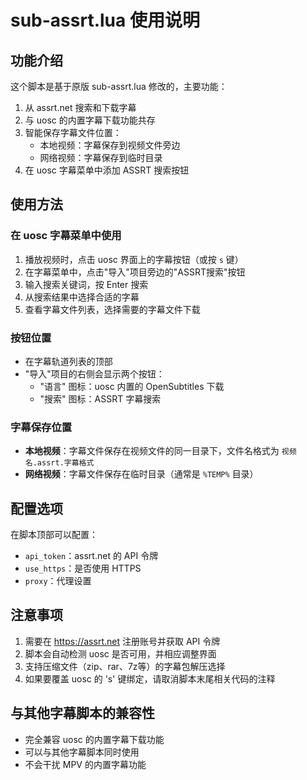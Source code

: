 # sub-assrt.lua 使用说明

## 功能介绍
这个脚本是基于原版 sub-assrt.lua 修改的，主要功能：
1. 从 assrt.net 搜索和下载字幕
2. 与 uosc 的内置字幕下载功能共存
3. 智能保存字幕文件位置：
   - 本地视频：字幕保存到视频文件旁边
   - 网络视频：字幕保存到临时目录
4. 在 uosc 字幕菜单中添加 ASSRT 搜索按钮

## 使用方法

### 在 uosc 字幕菜单中使用
1. 播放视频时，点击 uosc 界面上的字幕按钮（或按 `s` 键）
2. 在字幕菜单中，点击"导入"项目旁边的"ASSRT搜索"按钮
3. 输入搜索关键词，按 Enter 搜索
4. 从搜索结果中选择合适的字幕
5. 查看字幕文件列表，选择需要的字幕文件下载

### 按钮位置
- 在字幕轨道列表的顶部
- "导入"项目的右侧会显示两个按钮：
  - "语言" 图标：uosc 内置的 OpenSubtitles 下载
  - "搜索" 图标：ASSRT 字幕搜索

### 字幕保存位置
- **本地视频**：字幕文件保存在视频文件的同一目录下，文件名格式为 `视频名.assrt.字幕格式`
- **网络视频**：字幕文件保存在临时目录（通常是 `%TEMP%` 目录）

## 配置选项
在脚本顶部可以配置：
- `api_token`：assrt.net 的 API 令牌
- `use_https`：是否使用 HTTPS
- `proxy`：代理设置

## 注意事项
1. 需要在 https://assrt.net 注册账号并获取 API 令牌
2. 脚本会自动检测 uosc 是否可用，并相应调整界面
3. 支持压缩文件（zip、rar、7z等）的字幕包解压选择
4. 如果要覆盖 uosc 的 's' 键绑定，请取消脚本末尾相关代码的注释

## 与其他字幕脚本的兼容性
- 完全兼容 uosc 的内置字幕下载功能
- 可以与其他字幕脚本同时使用
- 不会干扰 MPV 的内置字幕功能
